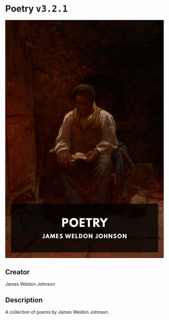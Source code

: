 
# Poetry <kbd>v3.2.1</kbd>

<center>
  <img src="./cover-1024.jpg"/>
</center>

## Creator
James Weldon Johnson

## Description
A collection of poems by James Weldon Johnson.
